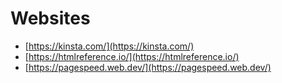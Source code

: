 # Websites

- [https://kinsta.com/](https://kinsta.com/)
- [https://htmlreference.io/](https://htmlreference.io/)
- [https://pagespeed.web.dev/](https://pagespeed.web.dev/)